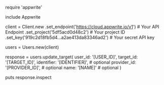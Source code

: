 require 'appwrite'

include Appwrite

client = Client.new
    .set_endpoint('https://cloud.appwrite.io/v1') # Your API Endpoint
    .set_project('5df5acd0d48c2') # Your project ID
    .set_key('919c2d18fb5d4...a2ae413da83346ad2') # Your secret API key

users = Users.new(client)

response = users.update_target(
    user_id: '[USER_ID]',
    target_id: '[TARGET_ID]',
    identifier: '[IDENTIFIER]', # optional
    provider_id: '[PROVIDER_ID]', # optional
    name: '[NAME]' # optional
)

puts response.inspect
